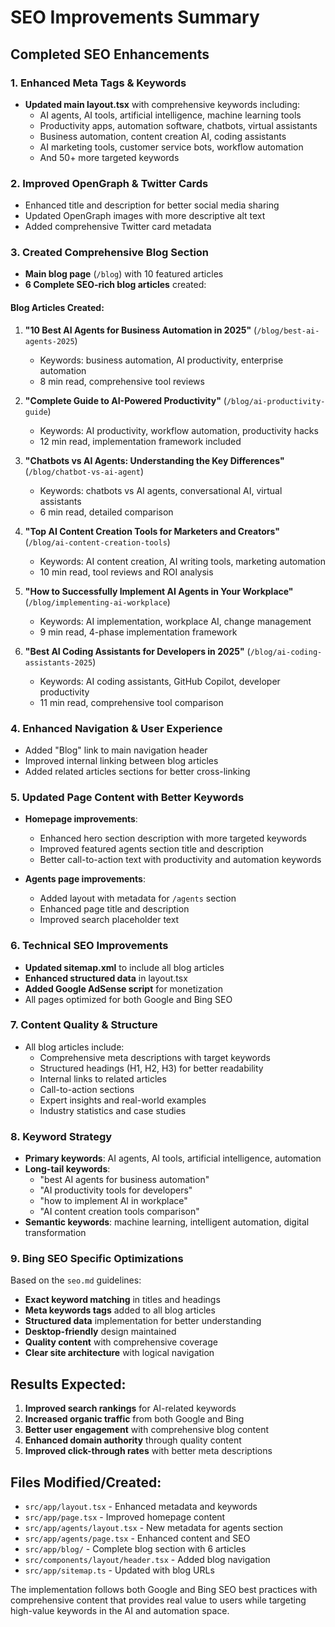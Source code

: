 # SEO Improvements Summary

## Completed SEO Enhancements

### 1. Enhanced Meta Tags & Keywords
- **Updated main layout.tsx** with comprehensive keywords including:
  - AI agents, AI tools, artificial intelligence, machine learning tools
  - Productivity apps, automation software, chatbots, virtual assistants
  - Business automation, content creation AI, coding assistants
  - AI marketing tools, customer service bots, workflow automation
  - And 50+ more targeted keywords

### 2. Improved OpenGraph & Twitter Cards
- Enhanced title and description for better social media sharing
- Updated OpenGraph images with more descriptive alt text
- Added comprehensive Twitter card metadata

### 3. Created Comprehensive Blog Section
- **Main blog page** (`/blog`) with 10 featured articles
- **6 Complete SEO-rich blog articles** created:

#### Blog Articles Created:
1. **"10 Best AI Agents for Business Automation in 2025"** (`/blog/best-ai-agents-2025`)
   - Keywords: business automation, AI productivity, enterprise automation
   - 8 min read, comprehensive tool reviews

2. **"Complete Guide to AI-Powered Productivity"** (`/blog/ai-productivity-guide`)
   - Keywords: AI productivity, workflow automation, productivity hacks
   - 12 min read, implementation framework included

3. **"Chatbots vs AI Agents: Understanding the Key Differences"** (`/blog/chatbot-vs-ai-agent`)
   - Keywords: chatbots vs AI agents, conversational AI, virtual assistants
   - 6 min read, detailed comparison

4. **"Top AI Content Creation Tools for Marketers and Creators"** (`/blog/ai-content-creation-tools`)
   - Keywords: AI content creation, AI writing tools, marketing automation
   - 10 min read, tool reviews and ROI analysis

5. **"How to Successfully Implement AI Agents in Your Workplace"** (`/blog/implementing-ai-workplace`)
   - Keywords: AI implementation, workplace AI, change management
   - 9 min read, 4-phase implementation framework

6. **"Best AI Coding Assistants for Developers in 2025"** (`/blog/ai-coding-assistants-2025`)
   - Keywords: AI coding assistants, GitHub Copilot, developer productivity
   - 11 min read, comprehensive tool comparison

### 4. Enhanced Navigation & User Experience
- Added "Blog" link to main navigation header
- Improved internal linking between blog articles
- Added related articles sections for better cross-linking

### 5. Updated Page Content with Better Keywords
- **Homepage improvements**:
  - Enhanced hero section description with more targeted keywords
  - Improved featured agents section title and description
  - Better call-to-action text with productivity and automation keywords

- **Agents page improvements**:
  - Added layout with metadata for `/agents` section
  - Enhanced page title and description
  - Improved search placeholder text

### 6. Technical SEO Improvements
- **Updated sitemap.xml** to include all blog articles
- **Enhanced structured data** in layout.tsx
- **Added Google AdSense script** for monetization
- All pages optimized for both Google and Bing SEO

### 7. Content Quality & Structure
- All blog articles include:
  - Comprehensive meta descriptions with target keywords
  - Structured headings (H1, H2, H3) for better readability
  - Internal links to related articles
  - Call-to-action sections
  - Expert insights and real-world examples
  - Industry statistics and case studies

### 8. Keyword Strategy
- **Primary keywords**: AI agents, AI tools, artificial intelligence, automation
- **Long-tail keywords**: 
  - "best AI agents for business automation"
  - "AI productivity tools for developers"
  - "how to implement AI in workplace"
  - "AI content creation tools comparison"
- **Semantic keywords**: machine learning, intelligent automation, digital transformation

### 9. Bing SEO Specific Optimizations
Based on the `seo.md` guidelines:
- **Exact keyword matching** in titles and headings
- **Meta keywords tags** added to all blog articles
- **Structured data** implementation for better understanding
- **Desktop-friendly** design maintained
- **Quality content** with comprehensive coverage
- **Clear site architecture** with logical navigation

## Results Expected:
1. **Improved search rankings** for AI-related keywords
2. **Increased organic traffic** from both Google and Bing
3. **Better user engagement** with comprehensive blog content
4. **Enhanced domain authority** through quality content
5. **Improved click-through rates** with better meta descriptions

## Files Modified/Created:
- `src/app/layout.tsx` - Enhanced metadata and keywords
- `src/app/page.tsx` - Improved homepage content
- `src/app/agents/layout.tsx` - New metadata for agents section
- `src/app/agents/page.tsx` - Enhanced content and SEO
- `src/app/blog/` - Complete blog section with 6 articles
- `src/components/layout/header.tsx` - Added blog navigation
- `src/app/sitemap.ts` - Updated with blog URLs

The implementation follows both Google and Bing SEO best practices with comprehensive content that provides real value to users while targeting high-value keywords in the AI and automation space.